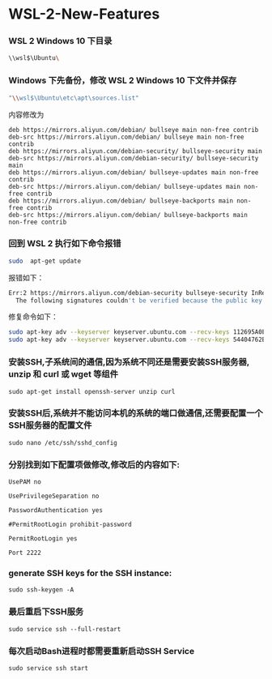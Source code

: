 # WSL-2-New-Features

### WSL 2 Windows 10 下目录
```sh
\\wsl$\Ubuntu\
```
### Windows 下先备份，修改 WSL 2 Windows 10 下文件并保存
```sh
"\\wsl$\Ubuntu\etc\apt\sources.list"
```
内容修改为
```
deb https://mirrors.aliyun.com/debian/ bullseye main non-free contrib
deb-src https://mirrors.aliyun.com/debian/ bullseye main non-free contrib
deb https://mirrors.aliyun.com/debian-security/ bullseye-security main
deb-src https://mirrors.aliyun.com/debian-security/ bullseye-security main
deb https://mirrors.aliyun.com/debian/ bullseye-updates main non-free contrib
deb-src https://mirrors.aliyun.com/debian/ bullseye-updates main non-free contrib
deb https://mirrors.aliyun.com/debian/ bullseye-backports main non-free contrib
deb-src https://mirrors.aliyun.com/debian/ bullseye-backports main non-free contrib
```

### 回到 WSL 2 执行如下命令报错
```sh
sudo  apt-get update
```
报错如下：
```sh
Err:2 https://mirrors.aliyun.com/debian-security bullseye-security InRelease
  The following signatures couldn't be verified because the public key is not available: NO_PUBKEY 112695A0E562B32A NO_PUBKEY 54404762BBB6E853
```
修复命令如下：
```sh
sudo apt-key adv --keyserver keyserver.ubuntu.com --recv-keys 112695A0E562B32A
sudo apt-key adv --keyserver keyserver.ubuntu.com --recv-keys 54404762BBB6E853
```

### 安装SSH,子系统间的通信,因为系统不同还是需要安装SSH服务器, unzip 和 curl 或 wget 等组件
```sudo apt-get install openssh-server unzip curl```

### 安装SSH后,系统并不能访问本机的系统的端口做通信,还需要配置一个SSH服务器的配置文件
```sudo nano /etc/ssh/sshd_config```

### 分别找到如下配置项做修改,修改后的内容如下:
```UsePAM no```

```UsePrivilegeSeparation no```

```PasswordAuthentication yes```

```#PermitRootLogin prohibit-password```

```PermitRootLogin yes```

```Port 2222```

### generate SSH keys for the SSH instance:
```sudo ssh-keygen -A```

### 最后重启下SSH服务
```sudo service ssh --full-restart```

### 每次启动Bash进程时都需要重新启动SSH Service
```sudo service ssh start```

